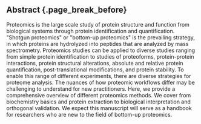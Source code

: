 ## Abstract {.page_break_before}

Proteomics is the large scale study of protein structure and function from biological systems through protein identification and quantification.
"Shotgun proteomics" or "bottom-up proteomics" is the prevailing strategy, in which proteins are hydrolyzed into peptides that are analyzed by mass spectrometry.
Proteomics studies can be applied to diverse studies ranging from simple protein identification to studies of proteoforms, protein-protein interactions, protein structural alterations, absolute and relative protein quantification, post-translational modifications, and protein stability. 
To enable this range of different experiments, there are diverse strategies for proteome analysis. 
The nuances of how proteomic workflows differ may be challenging to understand for new practitioners. 
Here, we provide a comprehensive overview of different proteomics methods.
We cover from biochemistry basics and protein extraction to biological interpretation and orthogonal validation. 
We expect this manuscript will serve as a handbook for researchers who are new to the field of bottom-up proteomics.

